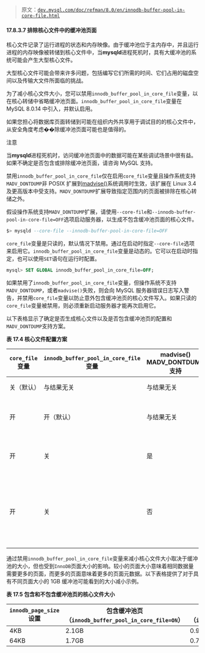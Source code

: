 > 原文：[`dev.mysql.com/doc/refman/8.0/en/innodb-buffer-pool-in-core-file.html`](https://dev.mysql.com/doc/refman/8.0/en/innodb-buffer-pool-in-core-file.html)

#### 17.8.3.7 排除核心文件中的缓冲池页面

核心文件记录了运行进程的状态和内存映像。由于缓冲池位于主内存中，并且运行进程的内存映像被转储到核心文件中，当**mysqld**进程死机时，具有大缓冲池的系统可能会产生大型核心文件。

大型核心文件可能会带来许多问题，包括编写它们所需的时间、它们占用的磁盘空间以及传输大文件所面临的挑战。

为了减小核心文件大小，您可以禁用`innodb_buffer_pool_in_core_file`变量，以在核心转储中省略缓冲池页面。`innodb_buffer_pool_in_core_file`变量在 MySQL 8.0.14 中引入，并默认启用。

如果您担心将数据库页面转储到可能在组织内外共享用于调试目的的核心文件中，从安全角度考虑��除缓冲池页面可能也是值得的。

注意

当**mysqld**进程死机时，访问缓冲池页面中的数据可能在某些调试场景中很有益。如果不确定是否包含或排除缓冲池页面，请咨询 MySQL 支持。

禁用`innodb_buffer_pool_in_core_file`仅在启用`core_file`变量且操作系统支持`MADV_DONTDUMP`非 POSIX 扩展到[madvise()](http://man7.org/linux/man-pages/man2/madvise.2.html)系统调用时生效，该扩展在 Linux 3.4 及更高版本中受支持。`MADV_DONTDUMP`扩展导致指定范围内的页面被排除在核心转储之外。

假设操作系统支持`MADV_DONTDUMP`扩展，请使用`--core-file`和`--innodb-buffer-pool-in-core-file=OFF`选项启动服务器，以生成不包含缓冲池页面的核心文件。

```sql
$> mysqld --core-file --innodb-buffer-pool-in-core-file=OFF
```

`core_file`变量是只读的，默认情况下禁用。通过在启动时指定`--core-file`选项来启用它。`innodb_buffer_pool_in_core_file`变量是动态的。它可以在启动时指定，也可以使用`SET`语句在运行时配置。

```sql
mysql> SET GLOBAL innodb_buffer_pool_in_core_file=OFF;
```

如果禁用了`innodb_buffer_pool_in_core_file`变量，但操作系统不支持`MADV_DONTDUMP`，或者`madvise()`失败，则会向 MySQL 服务器错误日志写入警告，并禁用`core_file`变量以防止意外包含缓冲池页的核心文件写入。如果只读的`core_file`变量被禁用，则必须重新启动服务器才能再次启用它。

以下表格显示了确定是否生成核心文件以及是否包含缓冲池页的配置和`MADV_DONTDUMP`支持方案。

**表 17.4 核心文件配置方案**

| `core_file`变量 | `innodb_buffer_pool_in_core_file`变量 | madvise() MADV_DONTDUMP 支持 | 结果 |
| --- | --- | --- | --- |
| 关（默认） | 与结果无关 | 与结果无关 | 不生成核心文件 |
| 开 | 开（默认） | 与结果无关 | 核心文件生成时包含缓冲池页 |
| 开 | 关 | 是 | 生成的核心文件不包含缓冲池页 |
| 开 | 关 | 否 | 不生成核心文件，`core_file`被禁用，并且向服务器错误日志写入警告 |

通过禁用`innodb_buffer_pool_in_core_file`变量来减小核心文件大小取决于缓冲池的大小，但也受到`InnoDB`页面大小的影响。较小的页面大小意味着相同数据量需要更多的页面，而更多的页面意味着更多的页面元数据。以下表格提供了对于具有不同页面大小的 1GB 缓冲池可能看到的大小减小示例。

**表 17.5 包含和不包含缓冲池页的核心文件大小**

| `innodb_page_size`设置 | 包含缓冲池页（`innodb_buffer_pool_in_core_file=ON`） | 不包含缓冲池页（`innodb_buffer_pool_in_core_file=OFF`） |
| --- | --- | --- |
| 4KB | 2.1GB | 0.9GB |
| 64KB | 1.7GB | 0.7GB |
